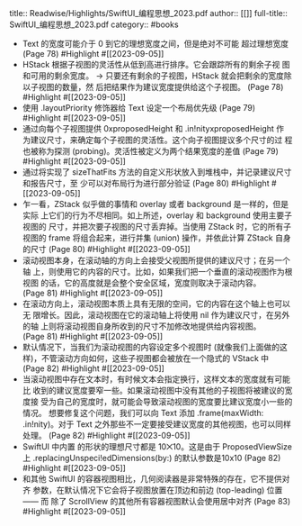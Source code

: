 title:: Readwise/Highlights/SwiftUI_编程思想_2023.pdf
author:: [[]]
full-title:: SwiftUI_编程思想_2023.pdf
category:: #books
- Text 的宽度可能介于 0 到它的理想宽度之间，但是绝对不可能 超过理想宽度 (Page 78) #Highlight #[[2023-09-05]]
- HStack 根据⼦视图的灵活性从低到⾼进⾏排序。它会跟踪所有的剩余⼦视 图和可⽤的剩余宽度。 → 只要还有剩余的⼦视图，HStack 就会把剩余的宽度除以⼦视图的数量，然 后把结果作为建议宽度提供给这个⼦视图。 (Page 78) #Highlight #[[2023-09-05]]
- 使⽤ .layoutPriority 修饰器给 Text 设定⼀个布局优先级 (Page 79) #Highlight #[[2023-09-05]]
- 通过向每个⼦视图提供 0xproposedHeight 和 .in!nityxproposedHeight 作 为建议尺⼨，来确定每个⼦视图的灵活性。这个向⼦视图提议多个尺⼨的过 程也被称为探测 (probing)。灵活性被定义为两个结果宽度的差值 (Page 79) #Highlight #[[2023-09-05]]
- 通过将实现了 sizeThatFits ⽅法的⾃定义形状放⼊到堆栈中，并记录建议尺⼨和报告尺⼨，⾄ 少可以对布局⾏为进⾏部分验证 (Page 80) #Highlight #[[2023-09-05]]
- 乍⼀看，ZStack 似乎做的事情和 overlay 或者 background 是⼀样的，但是实际 上它们的⾏为不尽相同。如上所述，overlay 和 background 使⽤主要⼦视图的 尺⼨，并把次要⼦视图的尺⼨丢弃掉。当使⽤ ZStack 时，它的所有⼦视图的 frame 将组合起来，进⾏并集 (union) 操作，并依此计算 ZStack ⾃身的尺⼨ (Page 80) #Highlight #[[2023-09-05]]
- 滚动视图本身，在滚动轴的⽅向上会接受⽗视图所提供的建议尺⼨；在另⼀个轴 上，则使⽤它的内容的尺⼨。⽐如，如果我们把⼀个垂直的滚动视图作为根视图 的话，它的⾼度就是会整个安全区域，宽度则取决于滚动内容。 (Page 81) #Highlight #[[2023-09-05]]
- 在滚动⽅向上，滚动视图本质上具有⽆限的空间，它的内容在这个轴上也可以⽆ 限增⻓。因此，滚动视图在它的滚动轴上将使⽤ nil 作为建议尺⼨，在另外的轴 上则将滚动视图⾃身所收到的尺⼨不加修改地提供给内容视图。 (Page 81) #Highlight #[[2023-09-05]]
- 默认情况下，当我们为滚动视图的内容设定多个视图时 (就像我们上⾯做的这 样)，不管滚动⽅向如何，这些⼦视图都会被放在⼀个隐式的 VStack 中 (Page 82) #Highlight #[[2023-09-05]]
- 当滚动视图中存在⽂本时，有时候⽂本会指定换⾏，这样⽂本的宽度就有可能⽐ 收到的建议宽度要窄⼀些。如果滚动视图中没有其他的⼦视图将被建议的宽度接 受为⾃⼰的宽度时，就可能会导致滚动视图的宽度要⽐建议宽度⼩⼀些的情况。 想要修复这个问题，我们可以向 Text 添加 .frame(maxWidth: .in!nity)。对于 Text 之外那些不⼀定要接受建议宽度的其他视图，也可以同样处理。 (Page 82) #Highlight #[[2023-09-05]]
- SwiftUI 中内置 的形状的理想尺⼨都是 10⨉10。这是由于 ProposedViewSize 上 .replacingUnspeci!edDimensions(by:) 的默认参数是10x10 (Page 82) #Highlight #[[2023-09-05]]
- 和其他 SwiftUI 的容器视图相⽐，⼏何阅读器是⾮常特殊的存在，它不提供对⻬ 参数，在默认情况下它会将⼦视图放置在顶边和前边 (top-leading) 位置 —— ⽽ 除了 ScrollView 的其他所有容器视图默认会使⽤居中对⻬ (Page 83) #Highlight #[[2023-09-05]]